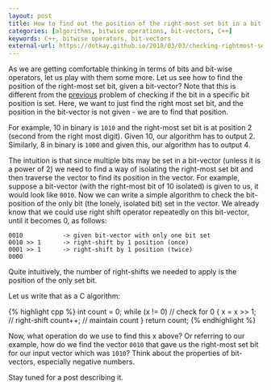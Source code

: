 ```yaml
---
layout: post
title: How to find out the position of the right-most set bit in a bit-vector?
categories: [algorithms, bitwise operations, bit-vectors, C++]
keywords: C++, bitwise operators, bit-vectors
external-url: https://dotkay.github.io/2018/03/03/checking-rightmost-set-bit
---
```


As we are getting comfortable thinking in terms of bits and bit-wise operators, let us play with them some more. Let us see how to find the position of the right-most set bit, given a bit-vector? Note that this is different from the [previous](https://dotkay.github.io/2018/03/02/checking-set-bit) problem of checking if the bit in a specific bit position is set. Here, we want to just find the right most set bit, and the position in the bit-vector is not given - we are to find that position.

For example, 10 in binary is `1010` and the right-most set bit is at position 2 (second from the right most digit). Given 10, our algorithm has to output 2. Similarly, 8 in binary is `1000` and given this, our algorithm has to output 4. 

The intuition is that since multiple bits may be set in a bit-vector (unless it is a power of 2) we need to find a way of isolating the right-most set bit and then traverse the vector to find its position in the vector. For example, suppose a bit-vector (with the right-most bit of 10 isolated) is given to us, it would look like `0010`. Now we can write a simple algorithm to check the bit-position of the only bit (the lonely, isolated bit) set in the vector. We already know that we could use right shift operator repeatedly on this bit-vector, until it becomes 0, as follows:

```
0010           -> given bit-vector with only one bit set
0010 >> 1      -> right-shift by 1 position (once)
0001 >> 1      -> right-shift by 1 position (twice)
0000  
```
Quite intuitively, the number of right-shifts we needed to apply is the position of the only set bit. 

Let us write that as a C algorithm:

{% highlight cpp %}
int count = 0;
while (x != 0)  // check for 0
  {
    x = x >> 1; // right-shift
    count++;    // maintain count
  }
return count;
{% endhighlight %}

Now, what operation do we use to find this x above? Or referring to our example, how do we find the vector `0010` that gave us the right-most set bit for our input vector which was `1010`? Think about the properties of bit-vectors, especially negative numbers. 

Stay tuned for a post describing it.


